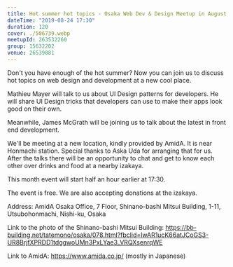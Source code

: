 ```yaml
---
title: Hot summer hot topics - Osaka Web Dev & Design Meetup in August
dateTime: "2019-08-24 17:30"
duration: 120
cover: ./506739.webp
meetupId: 263532260
group: 15632202
venue: 26539881
---
```


Don't you have enough of the hot summer? Now you can join us to discuss hot topics on web design and development at a new cool place.

Mathieu Mayer will talk to us about UI Design patterns for developers. He will share UI Design tricks that developers can use to make their apps look good on their own.

Meanwhile, James McGrath will be joining us to talk about the latest in front end development.

We'll be meeting at a new location, kindly provided by AmidA. It is near Honmachi station. Special thanks to Aska Uda for arranging that for us. After the talks there will be an opportunity to chat and get to know each other over drinks and food at a nearby izakaya.

This month event will start half an hour earlier at 17:30.

The event is free. We are also accepting donations at the izakaya.

Address: AmidA Osaka Office, 7 Floor, Shinano-bashi Mitsui Building, 1-11, Utsubohonmachi, Nishi-ku, Osaka

Link to the photo of the Shinano-bashi Mitsui Building: https://bb-building.net/tatemono/osaka/078.html?fbclid=IwAR1ucK66atJCoGS3-UR8BrjfXPRDD1tdggwoUMn3PxLYae3_VRQXsenrqWE

Link to AmidA: https://www.amida.co.jp/ (mostly in Japanese)

